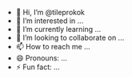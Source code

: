 - 👋 Hi, I’m @tileprokok
- 👀 I’m interested in ...
- 🌱 I’m currently learning ...
- 💞️ I’m looking to collaborate on ...
- 📫 How to reach me ...
- 😄 Pronouns: ...
- ⚡ Fun fact: ...

<!---
tileprokok/tileprokok is a ✨ special ✨ repository because its `README.md` (this file) appears on your GitHub profile.
You can click the Preview link to take a look at your changes.
--->
